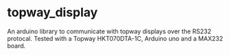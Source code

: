 # topway_display
An arduino library to communicate with topway displays over the RS232 protocal. Tested with a Topway HKT070DTA-1C, Arduino uno and a MAX232 board.
